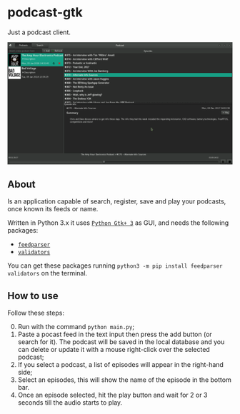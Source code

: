 # podcast-gtk
Just a podcast client.

![Demonstration](https://github.com/Felipe-Aquino/podcast-gtk/blob/master/demonstration.png)

## About
Is an application capable of search, register, save and play your podcasts, once known its feeds or name.

Written in Python 3.x it uses [`Python Gtk+ 3`](http://python-gtk-3-tutorial.readthedocs.io/en/latest/) as GUI, and needs the following packages:

- [`feedparser`](http://pythonhosted.org/feedparser/)
- [`validators`](https://validators.readthedocs.io/en/latest/) 

You can get these packages running  `python3 -m pip install feedparser validators` on the terminal.

## How to use
Follow these steps:

0.  Run with the command `python main.py`;
1.  Paste a pocast feed in the text input then press the add button (or search for it). The podcast will be saved in the local database and you can delete or update it with a mouse right-click over the selected podcast;
2.  If you select a podcast, a list of episodes will appear in the right-hand side;
3.  Select an episodes, this will show the name of the episode in the bottom bar.
4.  Once an episode selected, hit the play button and wait for 2 or 3 seconds till the audio starts to play.

